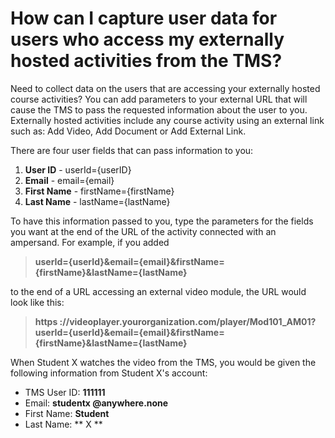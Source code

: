 # How can I capture user data for users who access my externally hosted activities from the TMS?

Need to collect data on the users that are accessing your externally hosted course activities? You can add parameters to your external URL that will cause the TMS to pass the requested information about the user to you. Externally hosted activities include any course activity using an external link such as: Add Video, Add Document or Add External Link.

There are four user fields that can pass information to you:

1. **User ID** - userId={userID}
1. **Email** - email={email}
1. **First Name** - firstName={firstName}
1. **Last Name** - lastName={lastName}

To have this information passed to you, type the parameters for the fields you want at the end of the URL of the activity connected with an ampersand. For example, if you added

> **userId={userId}&email={email}&firstName={firstName}&lastName={lastName}**

to the end of a URL accessing an external video module, the URL would look like this:

> **https ://videoplayer.yourorganization.com/player/Mod101_AM01?userId={userId}&email={email}&firstName={firstName}&lastName={lastName}**

When Student X watches the video from the TMS, you would be given the following information from Student X's account:

- TMS User ID: **111111**
- Email: **studentx @anywhere.none**
- First Name: **Student**
- Last Name: ** X **
